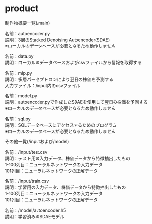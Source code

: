 # product

制作物概要一覧(/main)

名前：autoencoder.py\
説明：3層のStacked Denoising Autoencoder(SDAE)\
※ローカルのデータベースが必要となるため動作しません

名前：data.py\
説明：ローカルのデータベースおよびcsvファイルから情報を取得する

名前：mlp.py\
説明：多層パーセプトロンにより翌日の株価を予測する\
入力ファイル：/input内のcsvファイル

名前：model.py\
説明：autoencoder.pyで作成したSDAEを使用して翌日の株価を予測する\
※ローカルのデータベースが必要となるため動作しません

名前：sql.py\
説明：SQLデータベースにアクセスするためのプログラム\
※ローカルのデータベースが必要となるため動作しません

その他一覧(/inputおよび/model)

名前：/input/test.csv\
説明：テスト用の入力データ、株価データから特徴抽出したもの\
1-100列目：ニューラルネットワークの入力データ\
101列目：ニューラルネットワークの正解データ

名前：/input/train.csv\
説明：学習用の入力データ、株価データから特徴抽出したもの\
1-100列目：ニューラルネットワークの入力データ\
101列目：ニューラルネットワークの正解データ

名前：/model/autoencoder.h5\
説明：学習済みのSDAEモデル
